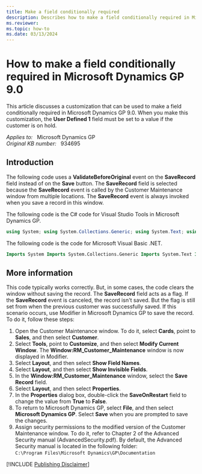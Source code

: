 ```yaml
---
title: Make a field conditionally required
description: Describes how to make a field conditionally required in Microsoft Dynamics GP 9.0.
ms.reviewer:
ms.topic: how-to
ms.date: 03/13/2024
---
```

# How to make a field conditionally required in Microsoft Dynamics GP 9.0

This article discusses a customization that can be used to make a field conditionally required in Microsoft Dynamics GP 9.0. When you make this customization, the **User Defined 1** field must be set to a value if the customer is on hold.

_Applies to:_ &nbsp; Microsoft Dynamics GP  
_Original KB number:_ &nbsp; 934695

## Introduction

The following code uses a **ValidateBeforeOriginal** event on the **SaveRecord** field instead of on the **Save** button. The **SaveRecord** field is selected because the **SaveRecord** event is called by the Customer Maintenance window from multiple locations. The **SaveRecord** event is always invoked when you save a record in this window.

The following code is the C# code for Visual Studio Tools in Microsoft Dynamics GP.

```csharp
using System; using System.Collections.Generic; using System.Text; using Microsoft.Dexterity.Bridge; using Microsoft.Dexterity.Applications; using Microsoft.Dexterity.Applications.DynamicsDictionary; using System.Windows.Forms; namespace CustomerSaveTest { public class GPAddIn : IDexterityAddIn { //Declare a static variable that has an instance of the Customer Maintenance window. static Microsoft.Dexterity.Applications.DynamicsDictionary.RmCustomerMaintenanceForm.RmCustomerMaintenanceWindow cust = Microsoft.Dexterity.Applications.Dynamics.Forms.RmCustomerMaintenance.RmCustomerMaintenance; public void Initialize() { //Declare an event handler that will run before Microsoft Dynamics GP saves the customer record. cust.SaveRecord.ValidateBeforeOriginal += new System.ComponentModel.CancelEventHandler(SaveRecord_ValidateBeforeOriginal); } void SaveRecord_ValidateBeforeOriginal(object sender, System.ComponentModel.CancelEventArgs e) { //Implement the following business logic: If the customer is on hold, a reason must be entered in the "User Defined 1" field. if (cust.Hold == true && cust.UserDefined1.Value == "") { MessageBox.Show("For customers on hold, User Defined 1 is required."); //Cancel the Save event. e.Cancel = true; cust.UserDefined1.Focus(); } } } }
```

The following code is the code for Microsoft Visual Basic .NET.

```vb
Imports System Imports System.Collections.Generic Imports System.Text Imports Microsoft.Dexterity.Bridge Imports Microsoft.Dexterity.Applications Imports Microsoft.Dexterity.Applications.DynamicsDictionary Imports System.Windows.Forms Namespace ButtonEventTest Public Class GPAddIn Implements IDexterityAddIn ' IDexterityAddIn interfac 
```

## More information

This code typically works correctly. But, in some cases, the code clears the window without saving the record. The **SaveRecord** field acts as a flag. If the **SaveRecord** event is canceled, the record isn't saved. But the flag is still set from when the previous customer was successfully saved. If this scenario occurs, use Modifier in Microsoft Dynamics GP to save the record. To do it, follow these steps:

1. Open the Customer Maintenance window. To do it, select **Cards**, point to **Sales**, and then select **Customer**.
2. Select **Tools**, point to **Customize**, and then select **Modify Current Window**. The **Window:RM_Customer_Maintenance** window is now displayed in Modifier.
3. Select **Layout**, and then select **Show Field Names**.
4. Select **Layout**, and then select **Show Invisible Fields**.
5. In the **Window:RM_Customer_Maintenance** window, select the **Save Record** field.
6. Select **Layout**, and then select **Properties**.
7. In the **Properties** dialog box, double-click the **SaveOnRestart** field to change the value from **True** to **False**.
8. To return to Microsoft Dynamics GP, select **File**, and then select **Microsoft Dynamics GP**. Select **Save** when you are prompted to save the changes.
9. Assign security permissions to the modified version of the Customer Maintenance window. To do it, refer to Chapter 2 of the Advanced Security manual (AdvancedSecurity.pdf). By default, the Advanced Security manual is located in the following folder: </Br>`C:\Program Files\Microsoft Dynamics\GP\Documentation`

[!INCLUDE [Publishing Disclaimer](../../includes/publishing-disclaimer.md)]
